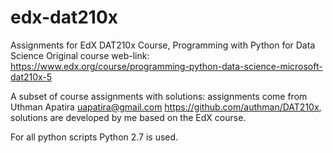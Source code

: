 # edx-dat210x
Assignments for EdX DAT210x Course, Programming with Python for Data Science
Original course web-link: https://www.edx.org/course/programming-python-data-science-microsoft-dat210x-5

A subset of course assignments with solutions: assignments come from Uthman Apatira <uapatira@gmail.com> https://github.com/authman/DAT210x, solutions are developed by me based on the EdX course.

For all python scripts Python 2.7 is used.